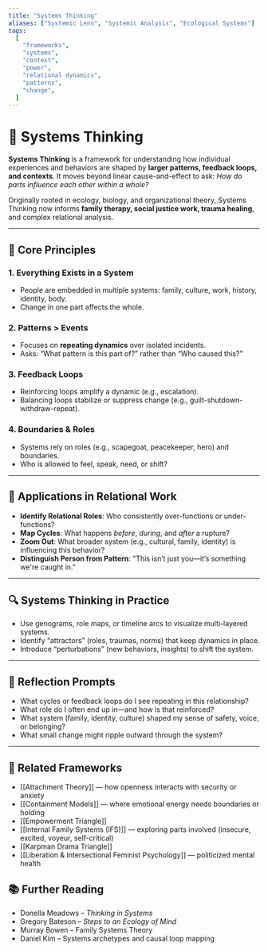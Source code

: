 ```yaml
---
title: "Systems Thinking"
aliases: ["Systemic Lens", "Systemic Analysis", "Ecological Systems"]
tags:
  [
    "frameworks",
    "systems",
    "context",
    "power",
    "relational dynamics",
    "patterns",
    "change",
  ]
---
```


<!-- @format -->

# 🔄 Systems Thinking

**Systems Thinking** is a framework for understanding how individual experiences and behaviors are shaped by **larger patterns, feedback loops, and contexts**. It moves beyond linear cause-and-effect to ask: _How do parts influence each other within a whole?_

Originally rooted in ecology, biology, and organizational theory, Systems Thinking now informs **family therapy, social justice work, trauma healing**, and complex relational analysis.

---

## 🧩 Core Principles

### 1. **Everything Exists in a System**

- People are embedded in multiple systems: family, culture, work, history, identity, body.
- Change in one part affects the whole.

### 2. **Patterns > Events**

- Focuses on **repeating dynamics** over isolated incidents.
- Asks: “What pattern is this part of?” rather than “Who caused this?”

### 3. **Feedback Loops**

- Reinforcing loops amplify a dynamic (e.g., escalation).
- Balancing loops stabilize or suppress change (e.g., guilt-shutdown-withdraw-repeat).

### 4. **Boundaries & Roles**

- Systems rely on roles (e.g., scapegoat, peacekeeper, hero) and boundaries.
- Who is allowed to feel, speak, need, or shift?

---

## 🧠 Applications in Relational Work

- **Identify Relational Roles**: Who consistently over-functions or under-functions?
- **Map Cycles**: What happens _before_, _during_, and _after_ a rupture?
- **Zoom Out**: What broader system (e.g., cultural, family, identity) is influencing this behavior?
- **Distinguish Person from Pattern**: "This isn’t just you—it’s something we're caught in."

---

## 🔍 Systems Thinking in Practice

- Use genograms, role maps, or timeline arcs to visualize multi-layered systems.
- Identify “attractors” (roles, traumas, norms) that keep dynamics in place.
- Introduce “perturbations” (new behaviors, insights) to shift the system.

---

## 💬 Reflection Prompts

- What cycles or feedback loops do I see repeating in this relationship?
- What role do I often end up in—and how is that reinforced?
- What system (family, identity, culture) shaped my sense of safety, voice, or belonging?
- What small change might ripple outward through the system?

---

## 🔗 Related Frameworks

- [[Attachment Theory]] — how openness interacts with security or anxiety
- [[Containment Models]] — where emotional energy needs boundaries or holding
- [[Empowerment Triangle]]
- [[Internal Family Systems (IFS)]] — exploring parts involved (insecure, excited, voyeur, self-critical)
- [[Karpman Drama Triangle]]
- [[Liberation & Intersectional Feminist Psychology]] — politicized mental health

## 📚 Further Reading

- Donella Meadows – _Thinking in Systems_
- Gregory Bateson – _Steps to an Ecology of Mind_
- Murray Bowen – Family Systems Theory
- Daniel Kim – Systems archetypes and causal loop mapping

